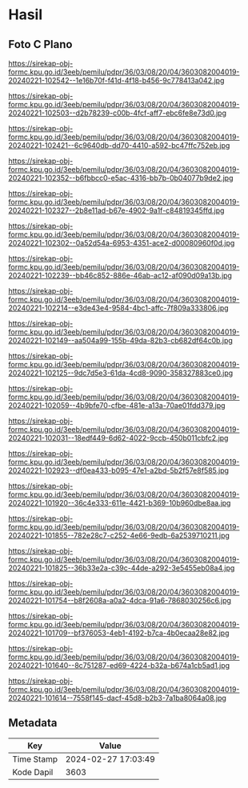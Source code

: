 # Hasil

## Foto C Plano

https://sirekap-obj-formc.kpu.go.id/3eeb/pemilu/pdpr/36/03/08/20/04/3603082004019-20240221-102542--1e16b70f-f41d-4f18-b456-9c778413a042.jpg

https://sirekap-obj-formc.kpu.go.id/3eeb/pemilu/pdpr/36/03/08/20/04/3603082004019-20240221-102503--d2b78239-c00b-4fcf-aff7-ebc6fe8e73d0.jpg

https://sirekap-obj-formc.kpu.go.id/3eeb/pemilu/pdpr/36/03/08/20/04/3603082004019-20240221-102421--6c9640db-dd70-4410-a592-bc47ffc752eb.jpg

https://sirekap-obj-formc.kpu.go.id/3eeb/pemilu/pdpr/36/03/08/20/04/3603082004019-20240221-102352--b6fbbcc0-e5ac-4316-bb7b-0b04077b9de2.jpg

https://sirekap-obj-formc.kpu.go.id/3eeb/pemilu/pdpr/36/03/08/20/04/3603082004019-20240221-102327--2b8e11ad-b67e-4902-9a1f-c84819345ffd.jpg

https://sirekap-obj-formc.kpu.go.id/3eeb/pemilu/pdpr/36/03/08/20/04/3603082004019-20240221-102302--0a52d54a-6953-4351-ace2-d00080960f0d.jpg

https://sirekap-obj-formc.kpu.go.id/3eeb/pemilu/pdpr/36/03/08/20/04/3603082004019-20240221-102239--bb46c852-886e-46ab-ac12-af090d09a13b.jpg

https://sirekap-obj-formc.kpu.go.id/3eeb/pemilu/pdpr/36/03/08/20/04/3603082004019-20240221-102214--e3de43e4-9584-4bc1-affc-7f809a333806.jpg

https://sirekap-obj-formc.kpu.go.id/3eeb/pemilu/pdpr/36/03/08/20/04/3603082004019-20240221-102149--aa504a99-155b-49da-82b3-cb682df64c0b.jpg

https://sirekap-obj-formc.kpu.go.id/3eeb/pemilu/pdpr/36/03/08/20/04/3603082004019-20240221-102125--9dc7d5e3-61da-4cd8-9090-358327883ce0.jpg

https://sirekap-obj-formc.kpu.go.id/3eeb/pemilu/pdpr/36/03/08/20/04/3603082004019-20240221-102059--4b9bfe70-cfbe-481e-a13a-70ae01fdd379.jpg

https://sirekap-obj-formc.kpu.go.id/3eeb/pemilu/pdpr/36/03/08/20/04/3603082004019-20240221-102031--18edf449-6d62-4022-9ccb-450b011cbfc2.jpg

https://sirekap-obj-formc.kpu.go.id/3eeb/pemilu/pdpr/36/03/08/20/04/3603082004019-20240221-102923--df0ea433-b095-47e1-a2bd-5b2f57e8f585.jpg

https://sirekap-obj-formc.kpu.go.id/3eeb/pemilu/pdpr/36/03/08/20/04/3603082004019-20240221-101920--36c4e333-611e-4421-b369-10b960dbe8aa.jpg

https://sirekap-obj-formc.kpu.go.id/3eeb/pemilu/pdpr/36/03/08/20/04/3603082004019-20240221-101855--782e28c7-c252-4e66-9edb-6a2539710211.jpg

https://sirekap-obj-formc.kpu.go.id/3eeb/pemilu/pdpr/36/03/08/20/04/3603082004019-20240221-101825--36b33e2a-c39c-44de-a292-3e5455eb08a4.jpg

https://sirekap-obj-formc.kpu.go.id/3eeb/pemilu/pdpr/36/03/08/20/04/3603082004019-20240221-101754--b8f2608a-a0a2-4dca-91a6-7868030256c6.jpg

https://sirekap-obj-formc.kpu.go.id/3eeb/pemilu/pdpr/36/03/08/20/04/3603082004019-20240221-101709--bf376053-4eb1-4192-b7ca-4b0ecaa28e82.jpg

https://sirekap-obj-formc.kpu.go.id/3eeb/pemilu/pdpr/36/03/08/20/04/3603082004019-20240221-101640--8c751287-ed69-4224-b32a-b674a1cb5ad1.jpg

https://sirekap-obj-formc.kpu.go.id/3eeb/pemilu/pdpr/36/03/08/20/04/3603082004019-20240221-101614--7558f145-dacf-45d8-b2b3-7a1ba8064a08.jpg


## Metadata

| Key        | Value               |
| ---------- | ------------------- |
| Time Stamp | 2024-02-27 17:03:49 |
| Kode Dapil | 3603                |



